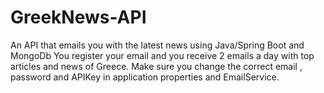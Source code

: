# GreekNews-API
An API that emails you with the latest news using Java/Spring Boot and MongoDb
You register your email and you receive 2 emails a day with top articles and news of Greece. Make sure you change the correct email , password and APIKey in application properties and EmailService.

